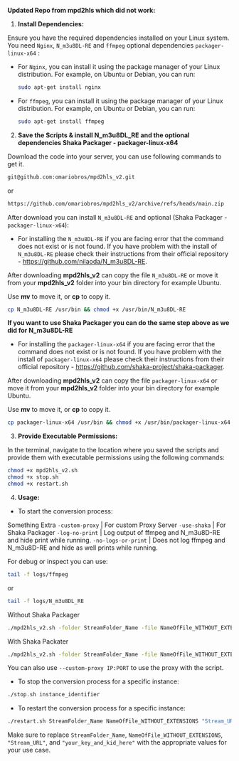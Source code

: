 **Updated Repo from mpd2hls which did not work:**

1. **Install Dependencies:**

Ensure you have the required dependencies installed on your Linux system. You need `Nginx`, `N_m3u8DL-RE` and `ffmpeg` optional dependencies `packager-linux-x64` :

- For `Nginx`, you can install it using the package manager of your Linux distribution. For example, on Ubuntu or Debian, you can run:

  ```bash
  sudo apt-get install nginx
  ```

- For `ffmpeg`, you can install it using the package manager of your Linux distribution. For example, on Ubuntu or Debian, you can run:


  ```bash
  sudo apt-get install ffmpeg
  ```


2. **Save the Scripts & install N_m3u8DL_RE and the optional dependencies Shaka Packager -  packager-linux-x64**

Download the code into your server, you can use following commands to get it.

```bash
git@github.com:omariobros/mpd2hls_v2.git
```

or
```bash
https://github.com/omariobros/mpd2hls_v2/archive/refs/heads/main.zip
```

After download you can install `N_m3u8DL-RE` and optional (Shaka Packager - `packager-linux-x64`):

- For installing the `N_m3u8DL-RE` if you are facing error that the command does not exist or is not found. If you have problem with the install of `N_m3u8DL-RE` please check their instructions from their official repository - https://github.com/nilaoda/N_m3u8DL-RE.

After downloading **mpd2hls_v2** can copy the file `N_m3u8DL-RE` or move it from your **mpd2hls_v2** folder into your bin directory for example Ubuntu.

Use **mv** to move it, or **cp** to copy it.

 ```bash
 cp N_m3u8DL-RE /usr/bin && chmod +x /usr/bin/N_m3u8DL-RE
 ```

**If you want to use Shaka Packager you can do the same step above as we did for N_m3u8DL-RE**

- For installing the `packager-linux-x64` if you are facing error that the command does not exist or is not found. If you have problem with the install of `packager-linux-x64` please check their instructions from their official repository - https://github.com/shaka-project/shaka-packager.

After downloading **mpd2hls_v2** can copy the file `packager-linux-x64` or move it from your **mpd2hls_v2** folder into your bin directory for example Ubuntu.

Use **mv** to move it, or **cp** to copy it.

 ```bash
 cp packager-linux-x64 /usr/bin && chmod +x /usr/bin/packager-linux-x64
 ```

3. **Provide Executable Permissions:**

In the terminal, navigate to the location where you saved the scripts and provide them with executable permissions using the following commands:

```bash
chmod +x mpd2hls_v2.sh
chmod +x stop.sh
chmod +x restart.sh
```

4. **Usage:**

- To start the conversion process:

Something Extra
`-custom-proxy` | For custom Proxy Server
`-use-shaka` | For Shaka Packager
`-log-no-print` | Log output of ffmpeg and N_m3u8D-RE and hide print while running.
`-no-logs-or-print` | Does not log ffmpeg and N_m3u8D-RE and hide as well prints while running.

For debug or inspect you can use:
```bash
tail -f logs/ffmpeg
```
or
```bash
tail -f logs/N_m3u8DL_RE
```


Without Shaka Packager
```bash
./mpd2hls_v2.sh -folder StreamFolder_Name -file NameOfFile_WITHOUT_EXTENSIONS -url "Stream_URL" -key "your_key_and_kid_here"
```

With Shaka Packater
```bash
./mpd2hls_v2.sh -folder StreamFolder_Name -file NameOfFile_WITHOUT_EXTENSIONS -url "Stream_URL" -key "your_key_and_kid_here" -shaka
```

You can also use `--custom-proxy IP:PORT` to use the proxy with the script.

- To stop the conversion process for a specific instance:

```bash
./stop.sh instance_identifier
```

- To restart the conversion process for a specific instance:

```bash
./restart.sh StreamFolder_Name NameOfFile_WITHOUT_EXTENSIONS "Stream_URL" "your_key_and_kid_here" &
```

Make sure to replace `StreamFolder_Name`, `NameOfFile_WITHOUT_EXTENSIONS`, `"Stream_URL"`, and `"your_key_and_kid_here"` with the appropriate values for your use case.
